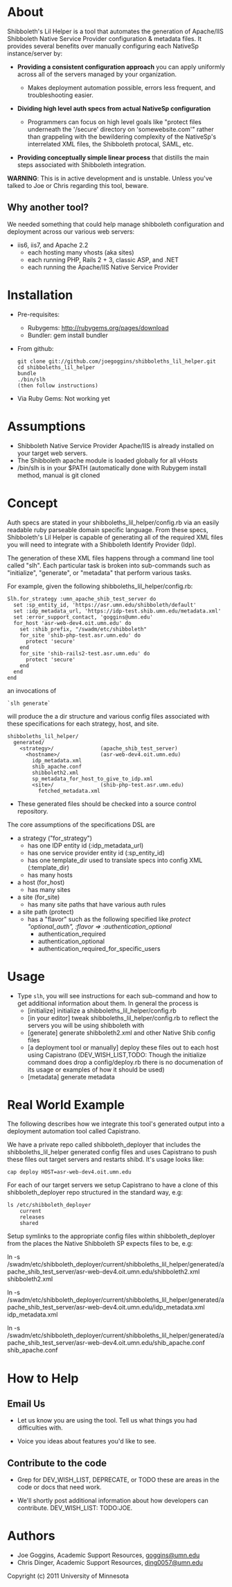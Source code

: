 About
=====
Shibboleth's Lil Helper is a tool that automates the generation of Apache/IIS Shibboleth Native Service Provider configuration & metadata files.  It provides several benefits over manually configuring each NativeSp instance/server by:

* __Providing a consistent configuration approach__ you can apply uniformly across all of the servers managed by your organization.
  * Makes deployment automation possible, errors less frequent, and troubleshooting easier.

* __Dividing high level auth specs from actual NativeSp configuration__
  * Programmers can focus on high level goals like "protect files underneath the '/secure' directory on 'somewebsite.com'" rather than grappeling with the bewildering complexity of the NativeSp's interrelated XML files, the Shibboleth protocal, SAML, etc.  

* __Providing conceptually simple linear process__ that distills the main steps associated with Shibboleth integration.

**WARNING**: This is in active development and is unstable. 
Unless you've talked to Joe or Chris regarding this tool, beware.

Why another tool?
-----------------
We needed something that could help manage shibboleth configuration and deployment across our various web servers:

* iis6, iis7, and Apache 2.2
  * each hosting many vhosts (aka sites)
  * each running PHP, Rails 2 + 3, classic ASP, and .NET
  * each running the Apache/IIS Native Service Provider

Installation
============
* Pre-requisites:
  * Rubygems: http://rubygems.org/pages/download
  * Bundler: gem install bundler
  
* From github:

      git clone git://github.com/joegoggins/shibboleths_lil_helper.git
      cd shibboleths_lil_helper
      bundle
      ./bin/slh
      (then follow instructions)

* Via Ruby Gems: Not working yet

Assumptions
===========
* Shibboleth Native Service Provider Apache/IIS is already installed on your target web servers.
* The Shibboleth apache module is loaded globally for all vHosts
* /bin/slh is in your $PATH (automatically done with Rubygem install
  method, manual is git cloned

Concept
=======

Auth specs are stated in your shibboleths_lil_helper/config.rb
via an easily readable ruby parseable domain specific language.  From these specs, Shibboleth's Lil Helper is capable of generating all of the required XML files you will need to integrate with
a Shibboleth Identify Provider (Idp).

The generation of these XML files happens through a command line tool
called "slh".  Each particular task is broken into sub-commands such as
"initialize", "generate", or "metadata" that perform various tasks.

For example, given the following shibboleths_lil_helper/config.rb:

    Slh.for_strategy :umn_apache_shib_test_server do
      set :sp_entity_id, 'https://asr.umn.edu/shibboleth/default'
      set :idp_metadata_url, 'https://idp-test.shib.umn.edu/metadata.xml'
      set :error_support_contact, 'goggins@umn.edu'
      for_host 'asr-web-dev4.oit.umn.edu' do
        set :shib_prefix, "/swadm/etc/shibboleth"
        for_site 'shib-php-test.asr.umn.edu' do
          protect 'secure'
        end
        for_site 'shib-rails2-test.asr.umn.edu' do
          protect 'secure'
        end
      end
    end

an invocations of

    `slh generate`

will produce the a dir structure and various config files
associated with these specifications for each strategy, host, and site.

    shibboleths_lil_helper/
      generated/
        <strategy>/               (apache_shib_test_server)
          <hostname>/             (asr-web-dev4.oit.umn.edu)
            idp_metadata.xml
            shib_apache.conf
            shibboleth2.xml
            sp_metadata_for_host_to_give_to_idp.xml 
            <site>/               (shib-php-test.asr.umn.edu)
              fetched_metadata.xml

* These generated files should be checked into a source control repository.

The core assumptions of the specifications DSL are

* a strategy ("for_strategy")
  * has one IDP entity id (:idp_metadata_url)
  * has one service provider entity id (:sp_entity_id)
  * has one template_dir used to translate specs into config XML (:template_dir)
  * has many hosts
* a host (for_host)
  * has many sites 
* a site (for_site)
  * has many site paths that have various auth rules
* a site path (protect)
  * has a "flavor" such as the following specified like
    *protect "optional_auth", :flavor => :authentication_optional*
    * authentication_required
    * authentication_optional
    * authentication_required_for_specific_users


Usage
=====
* Type `slh`, you will see instructions for each sub-command and how
  to get additional information about them.  In general the process is
  * [initialize] initialize a shibboleths_lil_helper/config.rb
  * [in your editor] tweak shibboleths_lil_helper/config.rb to reflect the servers you
    will be using shibboleth with
  * [generate] generate shibboleth2.xml and other Native Shib config files
  * [a deployment tool or manually] deploy these files out to each host using Capistrano (DEV_WISH_LIST,TODO: Though the initialize command does drop a config/deploy.rb there is no documenation of its usage or examples of how it should be used)
  * [metadata] generate metadata

Real World Example
==================
The following describes how we integrate this tool's generated output
into a deployment automation tool called Capistrano.

We have a private repo called shibboleth_deployer that includes the shibboleths_lil_helper generated config files and uses Capistrano to push these files out target servers and restarts shibd.  It's usage looks like:

    cap deploy HOST=asr-web-dev4.oit.umn.edu

For each of our target servers we setup Capistrano to have a clone of
this shibboleth_deployer repo structured in the standard way, e.g:

    ls /etc/shibboleth_deployer
        current
        releases
        shared

Setup symlinks to the appropriate config files within
shibboleth_deployer from the places the Native Shibboleth SP expects
files to be, e.g:

ln -s /swadm/etc/shibboleth_deployer/current/shibboleths_lil_helper/generated/apache_shib_test_server/asr-web-dev4.oit.umn.edu/shibboleth2.xml shibboleth2.xml

ln -s /swadm/etc/shibboleth_deployer/current/shibboleths_lil_helper/generated/apache_shib_test_server/asr-web-dev4.oit.umn.edu/idp_metadata.xml idp_metadata.xml

ln -s /swadm/etc/shibboleth_deployer/current/shibboleths_lil_helper/generated/apache_shib_test_server/asr-web-dev4.oit.umn.edu/shib_apache.conf shib_apache.conf

How to Help
======================

Email Us
----------------------
* Let us know you are using the tool.  Tell us what things you had
  difficulties with.

* Voice you ideas about features you'd like to see.

Contribute to the code
----------------------
* Grep for DEV_WISH_LIST, DEPRECATE, or TODO these are areas in the code or docs that need
  work.

* We'll shortly post additional information about how developers can
  contribute. DEV_WISH_LIST: TODO:JOE.

Authors
=======
* Joe Goggins, Academic Support Resources, goggins@umn.edu
* Chris Dinger, Academic Support Resources, ding0057@umn.edu


Copyright (c) 2011 University of Minnesota
